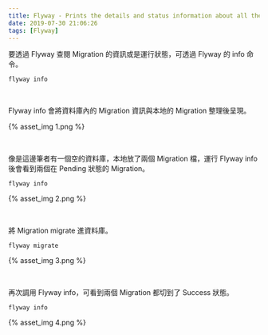 ```yaml
---
title: Flyway - Prints the details and status information about all the migrations
date: 2019-07-30 21:06:26
tags: [Flyway]
---
```


要透過 Flyway 查閱 Migration 的資訊或是運行狀態，可透過 Flyway 的 info 命令。  

<!-- More -->

    flyway info


</br>


Flyway info 會將資料庫內的 Migration 資訊與本地的 Migration 整理後呈現。  

{% asset_img 1.png %}

</br>


像是這邊筆者有一個空的資料庫，本地放了兩個 Migration 檔，運行 Flyway info 後會看到兩個在 Pending 狀態的 Migration。  

    flyway info

{% asset_img 2.png %}

</br>


將 Migration migrate 進資料庫。  

    flyway migrate

{% asset_img 3.png %}

</br>


再次調用 Flyway info，可看到兩個 Migration 都切到了 Success 狀態。  

    flyway info

{% asset_img 4.png %}
